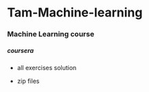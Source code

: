 # Tam-Machine-learning





### Machine Learning course

#####  coursera

* all exercises solution

* zip files

